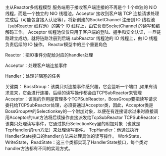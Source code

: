 主从Reactor多线程模型
服务端用于接收客户端连接的不再是个 1 个单独的 NIO 线程，而是一个独立的 NIO 线程池。Acceptor 接收到客户端 TCP 连接请求处理完成后（可能包含接入认证等），将新创建的SocketChannel 注册到 IO 线程池（subReactor 线程池）的某个 IO 线程上，由它负责SocketChannel 的读写和编解码工作。 Acceptor 线程池仅仅只用于客户端的登陆、握手和安全认证，一旦链路建立成功，就将链路注册到后端 subReactor 线程池的 IO 线程上，由 IO 线程负责后续的 IO 操作。
Reactor模型中的三个重要角色

Reactor：把IO事件分配给对应的handler处理

Acceptor：处理客户端连接事件

Handler：处理非阻塞的任务

关键类：
BossGroup：该类只对连接事件感兴趣，它会监听一个端口 ,如果有请求进来，它会进行连接，后续的读写操作都会由TCPSubReactor来管理
Acceptor：该类的作用是管理多个TCPSubReactor，BossGroup要把读写请求委托给TCPSubReactor处理，必须要通过Acceptor类，因此，Acceptor类是BossGroup中的Selectionkey的一个附加对象，以便在有连接请求过来时直接调用Acceptor的run方法将后续操作直接派发给TcpSubReactor
TCPSubReactor：该类只处理读写事件，它通过执行SelectionKey里的附加对象（也就是TcpHandler的run方法）来处理读写事件。
TcpHandler：他通过执行HandlerState接口的handler方法来处理具体的读写操作。
WorkState，WriteState，ReadState：这三个类都实现了HandlerState接口，每个类对handler方法都有不同的实现方式。
